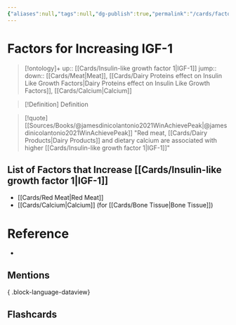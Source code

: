 ```yaml
---
{"aliases":null,"tags":null,"dg-publish":true,"permalink":"/cards/factors-for-increasing-igf-1/","dgPassFrontmatter":true}
---
```


# Factors for Increasing IGF-1

> [!ontology]+
> up:: [[Cards/Insulin-like growth factor 1\|IGF-1]]
> jump:: 
> down:: [[Cards/Meat\|Meat]], [[Cards/Dairy Proteins effect on Insulin Like Growth Factors\|Dairy Proteins effect on Insulin Like Growth Factors]], [[Cards/Calcium\|Calcium]]

> [!Definition] Definition

> [!quote] [[Sources/Books/@jamesdinicolantonio2021WinAchievePeak\|@jamesdinicolantonio2021WinAchievePeak]]
> "Red meat, [[Cards/Dairy Products\|Dairy Products]] and dietary calcium are associated with higher [[Cards/Insulin-like growth factor 1\|IGF-1]]"

## List of Factors that Increase [[Cards/Insulin-like growth factor 1\|IGF-1]]

- [[Cards/Red Meat\|Red Meat]]
- [[Cards/Calcium\|Calcium]] (for [[Cards/Bone Tissue\|Bone Tissue]])

# Reference

- 

## Mentions


{ .block-language-dataview}

## Flashcards